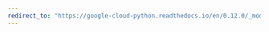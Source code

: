 ```yaml
---
redirect_to: "https://google-cloud-python.readthedocs.io/en/0.12.0/_modules/gcloud/bigtable/row.html"
---
```

